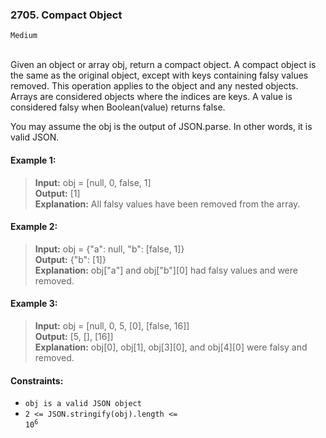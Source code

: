 ### 2705. Compact Object
<code>Medium</code>

<br>
Given an object or array obj, return a compact object. A compact object is the same as the original object, except with keys containing falsy values removed. This operation applies to the object and any nested objects. Arrays are considered objects where the indices are keys. A value is considered falsy when Boolean(value) returns false.

You may assume the obj is the output of JSON.parse. In other words, it is valid JSON.
<br>
 

#### Example 1:

> __Input:__   obj = [null, 0, false, 1]  
> __Output:__ [1]  
> __Explanation:__  All falsy values have been removed from the array.  

#### Example 2:

> __Input:__   obj = {"a": null, "b": [false, 1]}  
> __Output:__ {"b": [1]}  
> __Explanation:__  obj["a"] and obj["b"][0] had falsy values and were removed.  

#### Example 3:

> __Input:__   obj = [null, 0, 5, [0], [false, 16]]  
> __Output:__ [5, [], [16]]  
> __Explanation:__  obj[0], obj[1], obj[3][0], and obj[4][0] were falsy and removed.  
 

#### Constraints:

- <code>obj is a valid JSON object</code>
- <code>2 <= JSON.stringify(obj).length <= 10<sup>6</sup></code>
